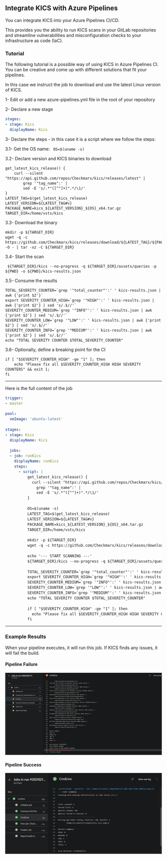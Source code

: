 ## Integrate KICS with Azure Pipelines

You can integrate KICS into your Azure Pipelines CI/CD.

This provides you the ability to run KICS scans in your GitLab repositories and streamline vulnerabilities and misconfiguration checks to your infrastructure as code (IaC).


### Tutorial

The following tutorial is a possible way of using KICS in Azure Pipelines CI. You can be creative and come up with different solutions that fit your pipelines.

In this case we instruct the job to download and use the latest Linux version of KICS.

1- Edit or add a new azure-pipelines.yml file in the root of your repository

2- Declare a new stage
```yaml
stages:
- stage: Kics
  displayName: Kics
```

3- Declare the steps - in this case it is a script where we follow the steps:

3.1- Get the OS name: ` OS=$(uname -s)`

3.2- Declare version and KICS binaries to download
```shell
get_latest_kics_release() {
    curl --silent "https://api.github.com/repos/Checkmarx/kics/releases/latest" |
        grep '"tag_name":' |
        sed -E 's/.*"([^"]+)".*/\1/'
}
LATEST_TAG=$(get_latest_kics_release)
LATEST_VERSION=${LATEST_TAG#v}
PACKAGE_NAME=kics_${LATEST_VERSION}_${OS}_x64.tar.gz
TARGET_DIR=/home/vsts/kics
```

3.3- Download the binary
```shell
mkdir -p ${TARGET_DIR}
wget -q -c https://github.com/Checkmarx/kics/releases/download/${LATEST_TAG}/${PACKAGE_NAME} -O - | tar -xz -C ${TARGET_DIR}
```

3.4- Start the scan
```shell
 ${TARGET_DIR}/kics --no-progress -q ${TARGET_DIR}/assets/queries -p ${PWD} -o ${PWD}/kics-results.json
```

3.5- Consume the results
```shell
TOTAL_SEVERITY_COUNTER=`grep '"total_counter"':' ' kics-results.json | awk {'print $2'}`
export SEVERITY_COUNTER_HIGH=`grep '"HIGH"':' ' kics-results.json | awk {'print $2'} | sed 's/.$//'`
SEVERITY_COUNTER_MEDIUM=`grep '"INFO"':' ' kics-results.json | awk {'print $2'} | sed 's/.$//'`
SEVERITY_COUNTER_LOW=`grep '"LOW"':' ' kics-results.json | awk {'print $2'} | sed 's/.$//'`
SEVERITY_COUNTER_INFO=`grep '"MEDIUM"':' ' kics-results.json | awk {'print $2'} | sed 's/.$//'`
echo "TOTAL SEVERITY COUNTER $TOTAL_SEVERITY_COUNTER"
```

3.6- Optionally, define a breaking point for the CI
```shell
if [ "$SEVERITY_COUNTER_HIGH" -ge "1" ]; then
    echo "Please fix all $SEVERITY_COUNTER_HIGH HIGH SEVERITY COUNTERS" && exit 1;
fi
```

---

Here is the full content of the job

```yaml
trigger:
- master

pool:
  vmImage: 'ubuntu-latest'

stages:
- stage: Kics
  displayName: Kics

  jobs:
  - job: runKics
    displayName: runKics
    steps:
      - script: |
          get_latest_kics_release() {
            curl --silent "https://api.github.com/repos/Checkmarx/kics/releases/latest" |
              grep '"tag_name":' |
              sed -E 's/.*"([^"]+)".*/\1/'
          }

          OS=$(uname -s)
          LATEST_TAG=$(get_latest_kics_release)
          LATEST_VERSION=${LATEST_TAG#v}
          PACKAGE_NAME=kics_${LATEST_VERSION}_${OS}_x64.tar.gz
          TARGET_DIR=/home/vsts/kics

          mkdir -p ${TARGET_DIR}
          wget -q -c https://github.com/Checkmarx/kics/releases/download/${LATEST_TAG}/${PACKAGE_NAME} -O - | tar -xz -C ${TARGET_DIR}

          echo '--- START SCANNING ---'
          ${TARGET_DIR}/kics --no-progress -q ${TARGET_DIR}/assets/queries -p ${PWD} -o ${PWD}/kics-results.json

          TOTAL_SEVERITY_COUNTER=`grep '"total_counter"':' ' kics-results.json | awk {'print $2'}`
          export SEVERITY_COUNTER_HIGH=`grep '"HIGH"':' ' kics-results.json | awk {'print $2'} | sed 's/.$//'`
          SEVERITY_COUNTER_MEDIUM=`grep '"INFO"':' ' kics-results.json | awk {'print $2'} | sed 's/.$//'`
          SEVERITY_COUNTER_LOW=`grep '"LOW"':' ' kics-results.json | awk {'print $2'} | sed 's/.$//'`
          SEVERITY_COUNTER_INFO=`grep '"MEDIUM"':' ' kics-results.json | awk {'print $2'} | sed 's/.$//'`
          echo "TOTAL SEVERITY COUNTER $TOTAL_SEVERITY_COUNTER"

          if [ "$SEVERITY_COUNTER_HIGH" -ge "1" ]; then
            echo "Please fix all $SEVERITY_COUNTER_HIGH HIGH SEVERITY COUNTERS" && exit 1;
          fi
```

---

### Example Results
When your pipeline executes, it will run this job. If KICS finds any issues, it will fail the build.

#### Pipeline Failure
<img src="https://raw.githubusercontent.com/Checkmarx/kics/master/docs/img/kics_azure_pipelines_failure.png" width="850">

#### Pipeline Success
<img src="https://raw.githubusercontent.com/Checkmarx/kics/master/docs/img/kics_azure_pipelines_success.png" width="850">
